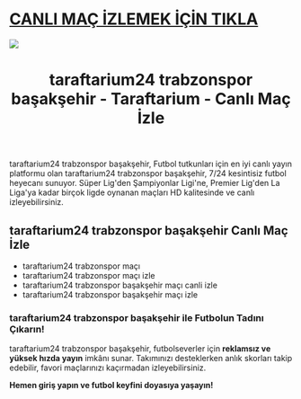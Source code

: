 # <a href="https://workersgirisamp-loyefnbyf4-workers-dev.cdn.ampproject.org/c/s/workersgirisamp.loyefnbyf4.workers.dev/">CANLI MAÇ İZLEMEK İÇİN TIKLA</a>

<a href="https://workersgirisamp-loyefnbyf4-workers-dev.cdn.ampproject.org/c/s/workersgirisamp.loyefnbyf4.workers.dev/"><img src="https://media2.giphy.com/media/v1.Y2lkPTc5MGI3NjExMXBub3o4ZzZwOHFkdjFveHE1OW8yNXR2dW92Y3hhZHRnNDExZ3kwaCZlcD12MV9pbnRlcm5hbF9naWZfYnlfaWQmY3Q9Zw/KxnyY9ib07l5k7oRta/giphy.gif"></a>

<!DOCTYPE html>
<html lang="tr">
<head>
    <meta charset="UTF-8">
    <meta name="viewport" content="width=device-width, initial-scale=1.0">
    <meta name="title" content="taraftarium24 trabzonspor başakşehir - Taraftarium - Canlı Maç İzle">
    <meta name="description" content="taraftarium24 trabzonspor başakşehir, canlı spor yayınları sunan bir web sitesidir. Bu platform, sporseverlere futbol maçları başta olmak üzere geniş bir spor içeriği sunmaktadır">
    <meta name="keywords" content="taraftarium24 trabzonspor başakşehir, canlı maç izle, futbol izle, HD maç yayını, kesintisiz maç">
    <meta name="robots" content="index, follow">
</head>
<body>
    <header>
        <h1>taraftarium24 trabzonspor başakşehir - Taraftarium - Canlı Maç İzle</h1>
    </header>
    <main>
      <section>
        <p>taraftarium24 trabzonspor başakşehir, Futbol tutkunları için en iyi canlı yayın platformu olan taraftarium24 trabzonspor başakşehir, 7/24 kesintisiz futbol heyecanı sunuyor. Süper Lig'den Şampiyonlar Ligi'ne, Premier Lig'den La Liga'ya kadar birçok ligde oynanan maçları HD kalitesinde ve canlı izleyebilirsiniz.</p>
      </section>
        <section>
            <h2>taraftarium24 trabzonspor başakşehir Canlı Maç İzle</h2>
            <ul>
                <li>taraftarium24 trabzonspor maçı</li>
                <li>taraftarium24 trabzonspor maçı izle</li>
                <li>taraftarium24 trabzonspor başakşehir maçı canli izle</li>
                <li>taraftarium24 trabzonspor başakşehir maçı izle</li>
            </ul>
        </section>
        <section>
            <h3>taraftarium24 trabzonspor başakşehir ile Futbolun Tadını Çıkarın!</h3>
            <p>taraftarium24 trabzonspor başakşehir, futbolseverler için <strong>reklamsız ve yüksek hızda yayın</strong> imkânı sunar. Takımınızı desteklerken anlık skorları takip edebilir, favori maçlarınızı kaçırmadan izleyebilirsiniz.</p>
            <p><strong>Hemen giriş yapın ve futbol keyfini doyasıya yaşayın!</strong></p>
        </section>
    </main>
</body>
</html>
